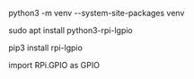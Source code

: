 python3 -m venv --system-site-packages venv

sudo apt install python3-rpi-lgpio

pip3 install rpi-lgpio

import RPi.GPIO as GPIO

